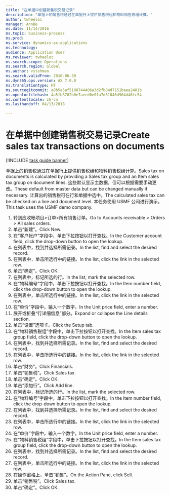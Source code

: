 ```yaml
--- 
title: "在单据中创建销售税交易记录"
description: "单据上的销售税通过在单据行上提供销售税组和物料销售税组计算。"
author: twheeloc
manager: AnnBe
ms.date: 11/14/2016
ms.topic: business-process
ms.prod: 
ms.service: dynamics-ax-applications
ms.technology: 
audience: Application User
ms.reviewer: twheeloc
ms.search.scope: Operations
ms.search.region: Global
ms.author: vstehman
ms.search.validFrom: 2016-06-30
ms.dyn365.ops.version: AX 7.0.0
ms.translationtype: HT
ms.sourcegitcommit: a8b5a5af5108744406a3d2fb84d7151baea2481b
ms.openlocfilehash: 4a5fb8782b0e7aecd0e01a7d61046d904d46fc54
ms.contentlocale: zh-cn
ms.lasthandoff: 04/13/2018

---
```

# <a name="create-sales-tax-transactions-on-documents"></a><span data-ttu-id="d882c-103">在单据中创建销售税交易记录</span><span class="sxs-lookup"><span data-stu-id="d882c-103">Create sales tax transactions on documents</span></span>

[!INCLUDE [task guide banner](../../includes/task-guide-banner.md)]

<span data-ttu-id="d882c-104">单据上的销售税通过在单据行上提供销售税组和物料销售税组计算。</span><span class="sxs-lookup"><span data-stu-id="d882c-104">Sales tax on documents is calculated by providing a Sales tax group and an Item sales tax group on document lines.</span></span> <span data-ttu-id="d882c-105">这些默认显示主数据，但可以根据需要手动更改。</span><span class="sxs-lookup"><span data-stu-id="d882c-105">These default from master data but can be changed manually if necessary.</span></span> <span data-ttu-id="d882c-106">计算出的销售税可在行和单据中选中。</span><span class="sxs-lookup"><span data-stu-id="d882c-106">The calculated sales tax can be checked on a line and document level.</span></span> <span data-ttu-id="d882c-107">本任务使用 USMF 公司进行演示。</span><span class="sxs-lookup"><span data-stu-id="d882c-107">This task uses the USMF demo company.</span></span>

1. <span data-ttu-id="d882c-108">转到应收帐项目>订单>所有销售订单。</span><span class="sxs-lookup"><span data-stu-id="d882c-108">Go to Accounts receivable > Orders > All sales orders.</span></span>
2. <span data-ttu-id="d882c-109">单击“新建”。</span><span class="sxs-lookup"><span data-stu-id="d882c-109">Click New.</span></span>
3. <span data-ttu-id="d882c-110">在“客户帐户”字段中，单击下拉按钮以打开查找。</span><span class="sxs-lookup"><span data-stu-id="d882c-110">In the Customer account field, click the drop-down button to open the lookup.</span></span>
4. <span data-ttu-id="d882c-111">在列表中，找到并选择所需记录。</span><span class="sxs-lookup"><span data-stu-id="d882c-111">In the list, find and select the desired record.</span></span>
5. <span data-ttu-id="d882c-112">在列表中，单击所选行中的链接。</span><span class="sxs-lookup"><span data-stu-id="d882c-112">In the list, click the link in the selected row.</span></span>
6. <span data-ttu-id="d882c-113">单击“确定”。</span><span class="sxs-lookup"><span data-stu-id="d882c-113">Click OK.</span></span>
7. <span data-ttu-id="d882c-114">在列表中，标记所选的行。</span><span class="sxs-lookup"><span data-stu-id="d882c-114">In the list, mark the selected row.</span></span>
8. <span data-ttu-id="d882c-115">在“物料编号”字段中，单击下拉按钮以打开查找。</span><span class="sxs-lookup"><span data-stu-id="d882c-115">In the Item number field, click the drop-down button to open the lookup.</span></span>
9. <span data-ttu-id="d882c-116">在列表中，单击所选行中的链接。</span><span class="sxs-lookup"><span data-stu-id="d882c-116">In the list, click the link in the selected row.</span></span>
10. <span data-ttu-id="d882c-117">在“单价”字段中，输入一个数字。</span><span class="sxs-lookup"><span data-stu-id="d882c-117">In the Unit price field, enter a number.</span></span>
11. <span data-ttu-id="d882c-118">展开或折叠“行详细信息”部分。</span><span class="sxs-lookup"><span data-stu-id="d882c-118">Expand or collapse the Line details section.</span></span>
12. <span data-ttu-id="d882c-119">单击“设置”选项卡。</span><span class="sxs-lookup"><span data-stu-id="d882c-119">Click the Setup tab.</span></span>
13. <span data-ttu-id="d882c-120">在“物料销售税组”字段中，单击下拉按钮以打开查找。</span><span class="sxs-lookup"><span data-stu-id="d882c-120">In the Item sales tax group field, click the drop-down button to open the lookup.</span></span>
14. <span data-ttu-id="d882c-121">在列表中，找到并选择所需记录。</span><span class="sxs-lookup"><span data-stu-id="d882c-121">In the list, find and select the desired record.</span></span>
15. <span data-ttu-id="d882c-122">在列表中，单击所选行中的链接。</span><span class="sxs-lookup"><span data-stu-id="d882c-122">In the list, click the link in the selected row.</span></span>
16. <span data-ttu-id="d882c-123">单击“财务”。</span><span class="sxs-lookup"><span data-stu-id="d882c-123">Click Financials.</span></span>
17. <span data-ttu-id="d882c-124">单击“销售税”。</span><span class="sxs-lookup"><span data-stu-id="d882c-124">Click Sales tax.</span></span>
18. <span data-ttu-id="d882c-125">单击“确定”。</span><span class="sxs-lookup"><span data-stu-id="d882c-125">Click OK.</span></span>
19. <span data-ttu-id="d882c-126">单击“添加行”。</span><span class="sxs-lookup"><span data-stu-id="d882c-126">Click Add line.</span></span>
20. <span data-ttu-id="d882c-127">在列表中，标记所选的行。</span><span class="sxs-lookup"><span data-stu-id="d882c-127">In the list, mark the selected row.</span></span>
21. <span data-ttu-id="d882c-128">在“物料编号”字段中，单击下拉按钮以打开查找。</span><span class="sxs-lookup"><span data-stu-id="d882c-128">In the Item number field, click the drop-down button to open the lookup.</span></span>
22. <span data-ttu-id="d882c-129">在列表中，找到并选择所需记录。</span><span class="sxs-lookup"><span data-stu-id="d882c-129">In the list, find and select the desired record.</span></span>
23. <span data-ttu-id="d882c-130">在列表中，单击所选行中的链接。</span><span class="sxs-lookup"><span data-stu-id="d882c-130">In the list, click the link in the selected row.</span></span>
24. <span data-ttu-id="d882c-131">在“单价”字段中，输入一个数字。</span><span class="sxs-lookup"><span data-stu-id="d882c-131">In the Unit price field, enter a number.</span></span>
25. <span data-ttu-id="d882c-132">在“物料销售税组”字段中，单击下拉按钮以打开查找。</span><span class="sxs-lookup"><span data-stu-id="d882c-132">In the Item sales tax group field, click the drop-down button to open the lookup.</span></span>
26. <span data-ttu-id="d882c-133">在列表中，找到并选择所需记录。</span><span class="sxs-lookup"><span data-stu-id="d882c-133">In the list, find and select the desired record.</span></span>
27. <span data-ttu-id="d882c-134">在列表中，单击所选行中的链接。</span><span class="sxs-lookup"><span data-stu-id="d882c-134">In the list, click the link in the selected row.</span></span>
28. <span data-ttu-id="d882c-135">在操作窗格上，单击“销售”。</span><span class="sxs-lookup"><span data-stu-id="d882c-135">On the Action Pane, click Sell.</span></span>
29. <span data-ttu-id="d882c-136">单击“销售税”。</span><span class="sxs-lookup"><span data-stu-id="d882c-136">Click Sales tax.</span></span>
30. <span data-ttu-id="d882c-137">单击“确定”。</span><span class="sxs-lookup"><span data-stu-id="d882c-137">Click OK.</span></span>


